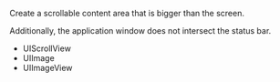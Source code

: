 Create a scrollable content area that is bigger than the screen.

Additionally, the application window does not intersect the status bar.

* UIScrollView
* UIImage
* UIImageView
